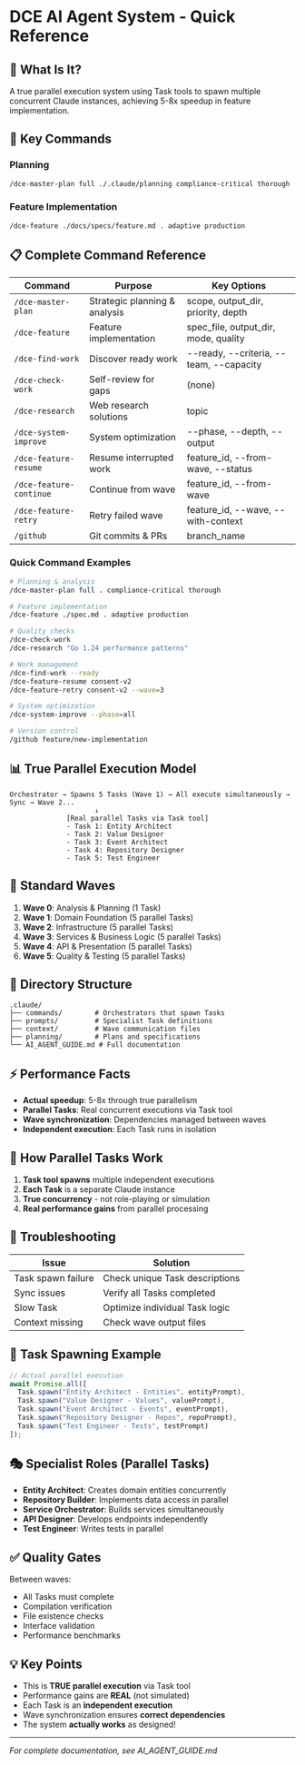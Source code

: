 # DCE AI Agent System - Quick Reference

## 🚀 What Is It?
A true parallel execution system using Task tools to spawn multiple concurrent Claude instances, achieving 5-8x speedup in feature implementation.

## 🔑 Key Commands

### Planning
```bash
/dce-master-plan full ./.claude/planning compliance-critical thorough
```

### Feature Implementation  
```bash
/dce-feature ./docs/specs/feature.md . adaptive production
```

## 📋 Complete Command Reference

| Command | Purpose | Key Options |
|---------|---------|-------------|
| `/dce-master-plan` | Strategic planning & analysis | scope, output_dir, priority, depth |
| `/dce-feature` | Feature implementation | spec_file, output_dir, mode, quality |
| `/dce-find-work` | Discover ready work | --ready, --criteria, --team, --capacity |
| `/dce-check-work` | Self-review for gaps | (none) |
| `/dce-research` | Web research solutions | topic |
| `/dce-system-improve` | System optimization | --phase, --depth, --output |
| `/dce-feature-resume` | Resume interrupted work | feature_id, --from-wave, --status |
| `/dce-feature-continue` | Continue from wave | feature_id, --from-wave |
| `/dce-feature-retry` | Retry failed wave | feature_id, --wave, --with-context |
| `/github` | Git commits & PRs | branch_name |

### Quick Command Examples
```bash
# Planning & analysis
/dce-master-plan full . compliance-critical thorough

# Feature implementation
/dce-feature ./spec.md . adaptive production

# Quality checks
/dce-check-work
/dce-research "Go 1.24 performance patterns"

# Work management
/dce-find-work --ready
/dce-feature-resume consent-v2
/dce-feature-retry consent-v2 --wave=3

# System optimization
/dce-system-improve --phase=all

# Version control
/github feature/new-implementation
```

## 📊 True Parallel Execution Model

```
Orchestrator → Spawns 5 Tasks (Wave 1) → All execute simultaneously → Sync → Wave 2...
                     ↓
              [Real parallel Tasks via Task tool]
              - Task 1: Entity Architect
              - Task 2: Value Designer  
              - Task 3: Event Architect
              - Task 4: Repository Designer
              - Task 5: Test Engineer
```

## 🌊 Standard Waves

1. **Wave 0**: Analysis & Planning (1 Task)
2. **Wave 1**: Domain Foundation (5 parallel Tasks)
3. **Wave 2**: Infrastructure (5 parallel Tasks)
4. **Wave 3**: Services & Business Logic (5 parallel Tasks)
5. **Wave 4**: API & Presentation (5 parallel Tasks)
6. **Wave 5**: Quality & Testing (5 parallel Tasks)

## 📁 Directory Structure

```
.claude/
├── commands/        # Orchestrators that spawn Tasks
├── prompts/         # Specialist Task definitions
├── context/         # Wave communication files
├── planning/        # Plans and specifications
└── AI_AGENT_GUIDE.md # Full documentation
```

## ⚡ Performance Facts

- **Actual speedup**: 5-8x through true parallelism
- **Parallel Tasks**: Real concurrent executions via Task tool
- **Wave synchronization**: Dependencies managed between waves
- **Independent execution**: Each Task runs in isolation

## 🎯 How Parallel Tasks Work

1. **Task tool spawns** multiple independent executions
2. **Each Task** is a separate Claude instance
3. **True concurrency** - not role-playing or simulation
4. **Real performance gains** from parallel processing

## 🔧 Troubleshooting

| Issue | Solution |
|-------|----------|
| Task spawn failure | Check unique Task descriptions |
| Sync issues | Verify all Tasks completed |
| Slow Task | Optimize individual Task logic |
| Context missing | Check wave output files |

## 📝 Task Spawning Example

```javascript
// Actual parallel execution
await Promise.all([
  Task.spawn("Entity Architect - Entities", entityPrompt),
  Task.spawn("Value Designer - Values", valuePrompt),
  Task.spawn("Event Architect - Events", eventPrompt),
  Task.spawn("Repository Designer - Repos", repoPrompt),
  Task.spawn("Test Engineer - Tests", testPrompt)
]);
```

## 🎭 Specialist Roles (Parallel Tasks)

- **Entity Architect**: Creates domain entities concurrently
- **Repository Builder**: Implements data access in parallel
- **Service Orchestrator**: Builds services simultaneously
- **API Designer**: Develops endpoints independently
- **Test Engineer**: Writes tests in parallel

## ✅ Quality Gates

Between waves:
- All Tasks must complete
- Compilation verification
- File existence checks
- Interface validation
- Performance benchmarks

## 💡 Key Points

- This is **TRUE parallel execution** via Task tool
- Performance gains are **REAL** (not simulated)
- Each Task is an **independent execution**
- Wave synchronization ensures **correct dependencies**
- The system **actually works** as designed!

---
*For complete documentation, see AI_AGENT_GUIDE.md*